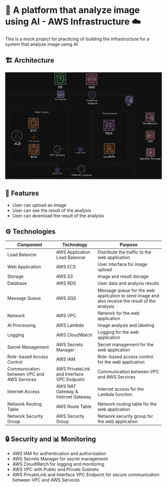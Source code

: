 # 🤖 A platform that analyze image using AI - AWS Infrastructure ☁️
This is a mock project for practicing of building the infrastructure for a system that analyze image using AI

## 🏗️ Architecture

![Architecture Diagram](Architecture.png)


## 🌟 Features

- User can upload an image
- User can see the result of the analysis
- User can download the result of the analysis

## ⚙️ Technologies

| Component | Technology | Purpose |
|-----------|------------|---------|
| Load Balancer  | AWS Application Load Balancer | Distribute the traffic to the web application |
| Web Application  | AWS ECS | User interface for image upload |
| Storage   | AWS S3 | Image and result storage |
| Database  | AWS RDS | User data and analysis results |
| Message Queue  | AWS SQS | Message queue for the web application to send image and also receive the result of the analysis |
| Network  | AWS VPC | Network for the web application |
| AI Processing  | AWS Lambda | Image analysis and labeling |
| Logging  | AWS CloudWatch | Logging for the web application |
| Secret Management  | AWS Secrets Manager | Secret management for the web application |
| Role-based Access Control  | AWS IAM | Role-based access control for the web application |
| Communication between VPC and AWS Services  | AWS PrivateLink and Interface VPC Endpoint | Communication between VPC and AWS Services |
| Internet Access  | AWS NAT Gateway & Internet Gateway | Internet access for the Lambda function |
| Network Routing Table  | AWS Route Table | Network routing table for the web application |
| Network Security Group  | AWS Security Group | Network security group for the web application |

## 🔒 Security and 📊 Monitoring

- AWS IAM for authentication and authorization
- AWS Secrets Manager for secret management
- AWS CloudWatch for logging and monitoring
- AWS VPC with Public and Private Subnets
- AWS PrivateLink and Interface VPC Endpoint for secure communication between VPC and AWS Services

